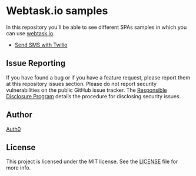 # Webtask.io samples

In this repository you'll be able to see different SPAs samples in which you can use [webtask.io](https://webtask.io).

* [Send SMS with Twilio](https://github.com/auth0/webtask-samples/tree/master/sms-sender)

## Issue Reporting

If you have found a bug or if you have a feature request, please report them at this repository issues section. Please do not report security vulnerabilities on the public GitHub issue tracker. The [Responsible Disclosure Program](https://auth0.com/whitehat) details the procedure for disclosing security issues.

## Author

[Auth0](auth0.com)

## License

This project is licensed under the MIT license. See the [LICENSE](LICENSE) file for more info.
